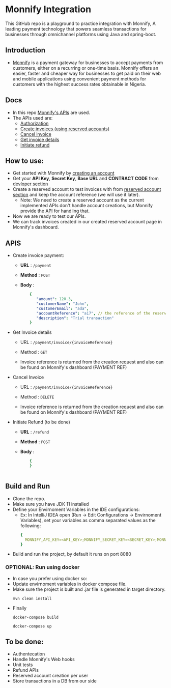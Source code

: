 # Monnify Integration
This GitHub repo is a playground to practice integration with Monnify, A leading payment technology that powers seamless transactions for businesses through omnichannel platforms using Java and spring-boot.

## Introduction
- [Monnify](https://monnify.com/) is a payment gateway for businesses to accept payments from customers, either on a recurring or one-time basis. Monnify offers an easier, faster and cheaper way for businesses to get paid on their web and mobile applications using convenient payment methods for customers with the highest success rates obtainable in Nigeria.

## Docs
- In this repo [Monnify's APIs](https://teamapt.atlassian.net/wiki/spaces/MON/overview) are used.
- The APIs used are:
  - [Authorization](https://teamapt.atlassian.net/wiki/spaces/MON/pages/212008633/Authorization)
  - [Create invoices (using reserved accounts)](https://teamapt.atlassian.net/wiki/spaces/MON/pages/212008946/Create+an+Invoice)
  - [Cancel invoice](https://teamapt.atlassian.net/wiki/spaces/MON/pages/213909772/Cancel+an+Invoice)
  - [Get invoice details](https://teamapt.atlassian.net/wiki/spaces/MON/pages/212008971/View+Invoice+Details)
  - [Initiate refund](https://teamapt.atlassian.net/wiki/spaces/MON/pages/229900080/Initiate+Refund)

## How to use:
- Get started with Monnify by [creating an account](https://app.monnify.com/create-account)
- Get your **API Key**, **Secret Key**, **Base URL** and **CONTRACT CODE** from [devloper section](https://app.monnify.com/developer)
- Create a reserved account to test invoices with from [reserved account section](https://app.monnify.com/reserved-accounts) and keep the account reference (we will use it later).
  - Note: We need to create a reserved account as the current implemented APIs don't handle account creations, but Monnify provide the [API](https://teamapt.atlassian.net/wiki/spaces/MON/pages/212008993/Reserved+Account+Invoicing) for handling that.
- Now we are ready to test our APIs.
- We can track invoices created in our created reserved account page in Monnify's dashboard.

## APIS
- Create invoice payment:
 
    - **URL** : `/payment`

    - **Method** : `POST`

    - **Body** : 
        ```yaml
            {
               "amount": 120.3,
               "customerName": "John",
               "customerEmail": "ada",
               "accountReference": "a17", // the reference of the reserved account we created above
               "description": "Trial transaction"
            } 
- Get Invoice details
   - URL : `/payment/invoice/{invoiceReference}`

   - Method : `GET`

   - Invoice reference is returned from the creation request and also can be found on Monnify's dashboard (PAYMENT REF)
   
- Cancel Invoice
   - URL : `/payment/invoice/{invoiceReference}`

   - Method : `DELETE`

   - Invoice reference is returned from the creation request and also can be found on Monnify's dashboard (PAYMENT REF)
   
- Initiate Refund (to be done)
  - **URL** : `/refund`

   - **Method** : `POST`

   - **Body** : 
        ```yaml
            {
            } 
            
## Build and Run
- Clone the repo.
- Make sure you have JDK 11 installed
- Define your Envirnoment Variables in the IDE configurations:
  - Ex: In IntelliJ IDEA open (Run -> Edit Configurations -> Envirnoment Variables), set your variables as comma separated values as the following:
    ```yaml
    {
      MONNIFY_API_KEY=<API_KEY>;MONNIFY_SECRET_KEY=<SECRET_KEY>;MONNIFY_BASE_URL=<BASE_URL>;MONNIFY_CONTRACT_CODE=<CONTRACT_CODE>
    }
    
 - Build and run the project, by default it runs on port 8080

### OPTIONAL: Run using docker
- In case you prefer using docker so:
- Update envirnoment variables in docker compose file.
- Make sure the project is built and .jar file is generated in target directory.
  ```
  mvn clean install
  ```
- Finally
  ```
  docker-compose build

  docker-compose up
  ```

## To be done:
- Authentecation
- Handle Monnify's Web hooks
- Unit tests
- Refund APIs
- Reserved account creation per user
- Store transactions in a DB from our side
